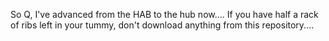So Q, I've advanced from the HAB to the hub now.... If you have half a rack of ribs left in your tummy, don't download anything from this repository....
